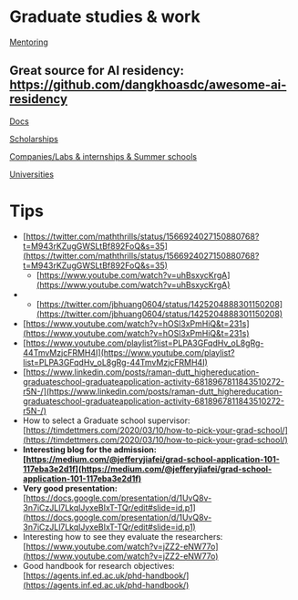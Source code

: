 # Graduate studies & work

[Mentoring](Graduate%20studies%20&%20work%20f6fe819015ad4e999e18b5f3622223e4/Mentoring%206e8c880ecdfe49c592deb1ac6f3526a6.csv)

## Great source for AI residency: https://github.com/dangkhoasdc/awesome-ai-residency

[Docs](Graduate%20studies%20&%20work%20f6fe819015ad4e999e18b5f3622223e4/Docs%2059ecd19cf68846c1ab66b3899d77bfc0.md)

[Scholarships](Graduate%20studies%20&%20work%20f6fe819015ad4e999e18b5f3622223e4/Scholarships%20f6deb99df7dc4957a95ea8d435fa032a.csv)

[Companies/Labs & internships & Summer schools](Graduate%20studies%20&%20work%20f6fe819015ad4e999e18b5f3622223e4/Companies%20Labs%20&%20internships%20&%20Summer%20schools%201e96050463e8437bab1fb1aab6c5a18a.csv)

[Universities](Graduate%20studies%20&%20work%20f6fe819015ad4e999e18b5f3622223e4/Universities%201cd016df39f0497d9c482877708f03b8.csv)

# Tips

- [https://twitter.com/maththrills/status/1566924027150880768?t=M943rKZugGWSLtBf892FoQ&s=35](https://twitter.com/maththrills/status/1566924027150880768?t=M943rKZugGWSLtBf892FoQ&s=35)
    - [https://www.youtube.com/watch?v=uhBsxycKrgA](https://www.youtube.com/watch?v=uhBsxycKrgA)
- - [https://twitter.com/jbhuang0604/status/1425204888301150208](https://twitter.com/jbhuang0604/status/1425204888301150208)
- [https://www.youtube.com/watch?v=hOSl3xPmHiQ&t=231s](https://www.youtube.com/watch?v=hOSl3xPmHiQ&t=231s)
- [https://www.youtube.com/playlist?list=PLPA3GFqdHv_oL8gRg-44TmvMzjcFRMH4I](https://www.youtube.com/playlist?list=PLPA3GFqdHv_oL8gRg-44TmvMzjcFRMH4I)
- [https://www.linkedin.com/posts/raman-dutt_highereducation-graduateschool-graduateapplication-activity-6818967811843510272-r5N-/](https://www.linkedin.com/posts/raman-dutt_highereducation-graduateschool-graduateapplication-activity-6818967811843510272-r5N-/)
- How to select a Graduate school supervisor: [https://timdettmers.com/2020/03/10/how-to-pick-your-grad-school/](https://timdettmers.com/2020/03/10/how-to-pick-your-grad-school/)
- **Interesting blog for the admission: [https://medium.com/@jefferyjiafei/grad-school-application-101-117eba3e2d1f](https://medium.com/@jefferyjiafei/grad-school-application-101-117eba3e2d1f)**
- **Very good presentation:** [https://docs.google.com/presentation/d/1UvQ8v-3n7iCzJLl7LkqlJyxeBIxT-TQr/edit#slide=id.p1](https://docs.google.com/presentation/d/1UvQ8v-3n7iCzJLl7LkqlJyxeBIxT-TQr/edit#slide=id.p1)
- Interesting how to see they evaluate the researchers: [https://www.youtube.com/watch?v=jZZ2-eNW77o](https://www.youtube.com/watch?v=jZZ2-eNW77o)
- Good handbook for research objectives: [https://agents.inf.ed.ac.uk/phd-handbook/](https://agents.inf.ed.ac.uk/phd-handbook/)